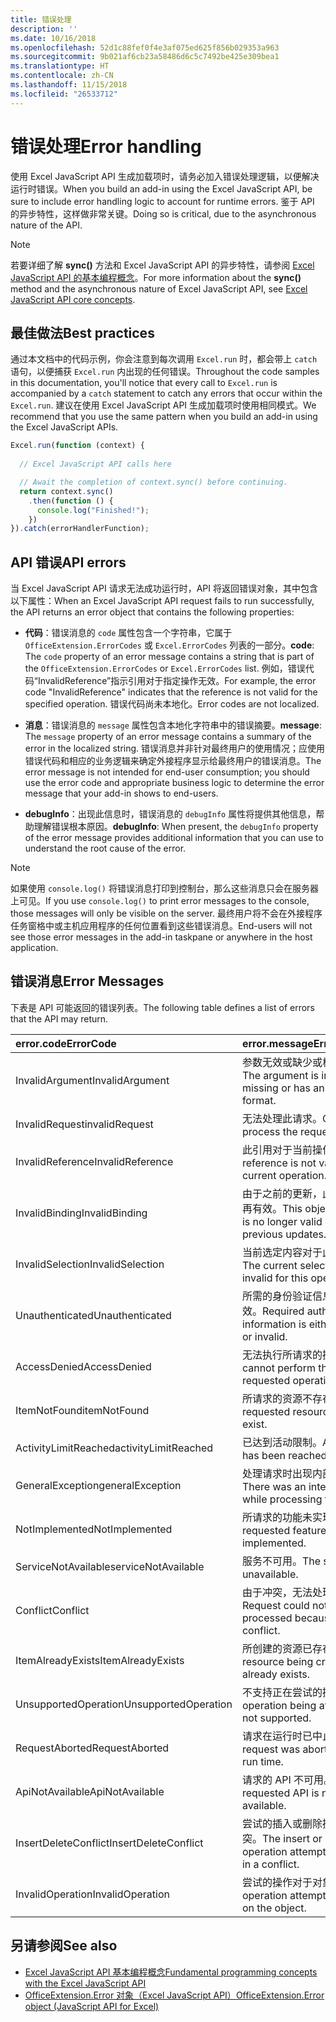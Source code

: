 ```yaml
---
title: 错误处理
description: ''
ms.date: 10/16/2018
ms.openlocfilehash: 52d1c88fef0f4e3af075ed625f856b029353a963
ms.sourcegitcommit: 9b021af6cb23a58486d6c5c7492be425e309bea1
ms.translationtype: HT
ms.contentlocale: zh-CN
ms.lasthandoff: 11/15/2018
ms.locfileid: "26533712"
---
```

# <a name="error-handling"></a><span data-ttu-id="c7ece-102">错误处理</span><span class="sxs-lookup"><span data-stu-id="c7ece-102">Error handling</span></span>

<span data-ttu-id="c7ece-103">使用 Excel JavaScript API 生成加载项时，请务必加入错误处理逻辑，以便解决运行时错误。</span><span class="sxs-lookup"><span data-stu-id="c7ece-103">When you build an add-in using the Excel JavaScript API, be sure to include error handling logic to account for runtime errors.</span></span> <span data-ttu-id="c7ece-104">鉴于 API 的异步特性，这样做非常关键。</span><span class="sxs-lookup"><span data-stu-id="c7ece-104">Doing so is critical, due to the asynchronous nature of the API.</span></span>

> [!NOTE]
> <span data-ttu-id="c7ece-105">若要详细了解 **sync()** 方法和 Excel JavaScript API 的异步特性，请参阅 [Excel JavaScript API 的基本编程概念](excel-add-ins-core-concepts.md)。</span><span class="sxs-lookup"><span data-stu-id="c7ece-105">For more information about the **sync()** method and the asynchronous nature of Excel JavaScript API, see [Excel JavaScript API core concepts](excel-add-ins-core-concepts.md).</span></span>

## <a name="best-practices"></a><span data-ttu-id="c7ece-106">最佳做法</span><span class="sxs-lookup"><span data-stu-id="c7ece-106">Best practices</span></span>

<span data-ttu-id="c7ece-107">通过本文档中的代码示例，你会注意到每次调用 `Excel.run` 时，都会带上 `catch` 语句，以便捕获 `Excel.run` 内出现的任何错误。</span><span class="sxs-lookup"><span data-stu-id="c7ece-107">Throughout the code samples in this documentation, you'll notice that every call to `Excel.run` is accompanied by a `catch` statement to catch any errors that occur within the `Excel.run`.</span></span> <span data-ttu-id="c7ece-108">建议在使用 Excel JavaScript API 生成加载项时使用相同模式。</span><span class="sxs-lookup"><span data-stu-id="c7ece-108">We recommend that you use the same pattern when you build an add-in using the Excel JavaScript APIs.</span></span>

```js
Excel.run(function (context) {
  
  // Excel JavaScript API calls here

  // Await the completion of context.sync() before continuing.
  return context.sync()
    .then(function () {
      console.log("Finished!");
    })
}).catch(errorHandlerFunction);
```

## <a name="api-errors"></a><span data-ttu-id="c7ece-109">API 错误</span><span class="sxs-lookup"><span data-stu-id="c7ece-109">API errors</span></span>

<span data-ttu-id="c7ece-110">当 Excel JavaScript API 请求无法成功运行时，API 将返回错误对象，其中包含以下属性：</span><span class="sxs-lookup"><span data-stu-id="c7ece-110">When an Excel JavaScript API request fails to run successfully, the API returns an error object that contains the following properties:</span></span>

- <span data-ttu-id="c7ece-111">**代码**：错误消息的 `code` 属性包含一个字符串，它属于 `OfficeExtension.ErrorCodes` 或 `Excel.ErrorCodes` 列表的一部分。</span><span class="sxs-lookup"><span data-stu-id="c7ece-111">**code**:  The `code` property of an error message contains a string that is part of the `OfficeExtension.ErrorCodes` or `Excel.ErrorCodes` list.</span></span> <span data-ttu-id="c7ece-112">例如，错误代码“InvalidReference”指示引用对于指定操作无效。</span><span class="sxs-lookup"><span data-stu-id="c7ece-112">For example, the error code "InvalidReference" indicates that the reference is not valid for the specified operation.</span></span> <span data-ttu-id="c7ece-113">错误代码尚未本地化。</span><span class="sxs-lookup"><span data-stu-id="c7ece-113">Error codes are not localized.</span></span>

- <span data-ttu-id="c7ece-114">**消息**：错误消息的 `message` 属性包含本地化字符串中的错误摘要。</span><span class="sxs-lookup"><span data-stu-id="c7ece-114">**message**: The `message` property of an error message contains a summary of the error in the localized string.</span></span> <span data-ttu-id="c7ece-115">错误消息并非针对最终用户的使用情况；应使用错误代码和相应的业务逻辑来确定外接程序显示给最终用户的错误消息。</span><span class="sxs-lookup"><span data-stu-id="c7ece-115">The error message is not intended for end-user consumption; you should use the error code and appropriate business logic to determine the error message that your add-in shows to end-users.</span></span>

- <span data-ttu-id="c7ece-116">**debugInfo**：出现此信息时，错误消息的 `debugInfo` 属性将提供其他信息，帮助理解错误根本原因。</span><span class="sxs-lookup"><span data-stu-id="c7ece-116">**debugInfo**: When present, the `debugInfo` property of the error message provides additional information that you can use to understand the root cause of the error.</span></span>

> [!NOTE]
> <span data-ttu-id="c7ece-117">如果使用 `console.log()` 将错误消息打印到控制台，那么这些消息只会在服务器上可见。</span><span class="sxs-lookup"><span data-stu-id="c7ece-117">If you use `console.log()` to print error messages to the console, those messages will only be visible on the server.</span></span> <span data-ttu-id="c7ece-118">最终用户将不会在外接程序任务窗格中或主机应用程序的任何位置看到这些错误消息。</span><span class="sxs-lookup"><span data-stu-id="c7ece-118">End-users will not see those error messages in the add-in taskpane or anywhere in the host application.</span></span>

## <a name="error-messages"></a><span data-ttu-id="c7ece-119">错误消息</span><span class="sxs-lookup"><span data-stu-id="c7ece-119">Error Messages</span></span>

<span data-ttu-id="c7ece-120">下表是 API 可能返回的错误列表。</span><span class="sxs-lookup"><span data-stu-id="c7ece-120">The following table defines a list of errors that the API may return.</span></span>

|<span data-ttu-id="c7ece-121">error.code</span><span class="sxs-lookup"><span data-stu-id="c7ece-121">ErrorCode</span></span> | <span data-ttu-id="c7ece-122">error.message</span><span class="sxs-lookup"><span data-stu-id="c7ece-122">ErrorMessage</span></span> |
|:----------|:--------------|
|<span data-ttu-id="c7ece-123">InvalidArgument</span><span class="sxs-lookup"><span data-stu-id="c7ece-123">InvalidArgument</span></span> |<span data-ttu-id="c7ece-124">参数无效或缺少或格式不正确。</span><span class="sxs-lookup"><span data-stu-id="c7ece-124">The argument is invalid or missing or has an incorrect format.</span></span>|
|<span data-ttu-id="c7ece-125">InvalidRequest</span><span class="sxs-lookup"><span data-stu-id="c7ece-125">invalidRequest</span></span>  |<span data-ttu-id="c7ece-126">无法处理此请求。</span><span class="sxs-lookup"><span data-stu-id="c7ece-126">Cannot process the request.</span></span>|
|<span data-ttu-id="c7ece-127">InvalidReference</span><span class="sxs-lookup"><span data-stu-id="c7ece-127">InvalidReference</span></span>|<span data-ttu-id="c7ece-128">此引用对于当前操作无效。</span><span class="sxs-lookup"><span data-stu-id="c7ece-128">This reference is not valid for the current operation.</span></span>|
|<span data-ttu-id="c7ece-129">InvalidBinding</span><span class="sxs-lookup"><span data-stu-id="c7ece-129">InvalidBinding</span></span>  |<span data-ttu-id="c7ece-130">由于之前的更新，此对象绑定不再有效。</span><span class="sxs-lookup"><span data-stu-id="c7ece-130">This object binding is no longer valid due to previous updates.</span></span>|
|<span data-ttu-id="c7ece-131">InvalidSelection</span><span class="sxs-lookup"><span data-stu-id="c7ece-131">InvalidSelection</span></span>|<span data-ttu-id="c7ece-132">当前选定内容对于此操作无效。</span><span class="sxs-lookup"><span data-stu-id="c7ece-132">The current selection is invalid for this operation.</span></span>|
|<span data-ttu-id="c7ece-133">Unauthenticated</span><span class="sxs-lookup"><span data-stu-id="c7ece-133">Unauthenticated</span></span> |<span data-ttu-id="c7ece-134">所需的身份验证信息缺少或无效。</span><span class="sxs-lookup"><span data-stu-id="c7ece-134">Required authentication information is either missing or invalid.</span></span>|
|<span data-ttu-id="c7ece-135">AccessDenied</span><span class="sxs-lookup"><span data-stu-id="c7ece-135">AccessDenied</span></span> |<span data-ttu-id="c7ece-136">无法执行所请求的操作。</span><span class="sxs-lookup"><span data-stu-id="c7ece-136">You cannot perform the requested operation.</span></span>|
|<span data-ttu-id="c7ece-137">ItemNotFound</span><span class="sxs-lookup"><span data-stu-id="c7ece-137">itemNotFound</span></span> |<span data-ttu-id="c7ece-138">所请求的资源不存在。</span><span class="sxs-lookup"><span data-stu-id="c7ece-138">The requested resource doesn't exist.</span></span>|
|<span data-ttu-id="c7ece-139">ActivityLimitReached</span><span class="sxs-lookup"><span data-stu-id="c7ece-139">activityLimitReached</span></span>|<span data-ttu-id="c7ece-140">已达到活动限制。</span><span class="sxs-lookup"><span data-stu-id="c7ece-140">Activity limit has been reached.</span></span>|
|<span data-ttu-id="c7ece-141">GeneralException</span><span class="sxs-lookup"><span data-stu-id="c7ece-141">generalException</span></span>|<span data-ttu-id="c7ece-142">处理请求时出现内部错误。</span><span class="sxs-lookup"><span data-stu-id="c7ece-142">There was an internal error while processing the request.</span></span>|
|<span data-ttu-id="c7ece-143">NotImplemented</span><span class="sxs-lookup"><span data-stu-id="c7ece-143">NotImplemented</span></span>  |<span data-ttu-id="c7ece-144">所请求的功能未实现。</span><span class="sxs-lookup"><span data-stu-id="c7ece-144">The requested feature isn't implemented.</span></span>|
|<span data-ttu-id="c7ece-145">ServiceNotAvailable</span><span class="sxs-lookup"><span data-stu-id="c7ece-145">serviceNotAvailable</span></span>|<span data-ttu-id="c7ece-146">服务不可用。</span><span class="sxs-lookup"><span data-stu-id="c7ece-146">The service is unavailable.</span></span>|
|<span data-ttu-id="c7ece-147">Conflict</span><span class="sxs-lookup"><span data-stu-id="c7ece-147">Conflict</span></span>|<span data-ttu-id="c7ece-148">由于冲突，无法处理请求。</span><span class="sxs-lookup"><span data-stu-id="c7ece-148">Request could not be processed because of a conflict.</span></span>|
|<span data-ttu-id="c7ece-149">ItemAlreadyExists</span><span class="sxs-lookup"><span data-stu-id="c7ece-149">ItemAlreadyExists</span></span>|<span data-ttu-id="c7ece-150">所创建的资源已存在。</span><span class="sxs-lookup"><span data-stu-id="c7ece-150">The resource being created already exists.</span></span>|
|<span data-ttu-id="c7ece-151">UnsupportedOperation</span><span class="sxs-lookup"><span data-stu-id="c7ece-151">UnsupportedOperation</span></span>|<span data-ttu-id="c7ece-152">不支持正在尝试的操作。</span><span class="sxs-lookup"><span data-stu-id="c7ece-152">The operation being attempted is not supported.</span></span>|
|<span data-ttu-id="c7ece-153">RequestAborted</span><span class="sxs-lookup"><span data-stu-id="c7ece-153">RequestAborted</span></span>|<span data-ttu-id="c7ece-154">请求在运行时已中止。</span><span class="sxs-lookup"><span data-stu-id="c7ece-154">The request was aborted during run time.</span></span>|
|<span data-ttu-id="c7ece-155">ApiNotAvailable</span><span class="sxs-lookup"><span data-stu-id="c7ece-155">ApiNotAvailable</span></span>|<span data-ttu-id="c7ece-156">请求的 API 不可用。</span><span class="sxs-lookup"><span data-stu-id="c7ece-156">The requested API is not available.</span></span>|
|<span data-ttu-id="c7ece-157">InsertDeleteConflict</span><span class="sxs-lookup"><span data-stu-id="c7ece-157">InsertDeleteConflict</span></span>|<span data-ttu-id="c7ece-158">尝试的插入或删除操作导致冲突。</span><span class="sxs-lookup"><span data-stu-id="c7ece-158">The insert or delete operation attempted resulted in a conflict.</span></span>|
|<span data-ttu-id="c7ece-159">InvalidOperation</span><span class="sxs-lookup"><span data-stu-id="c7ece-159">InvalidOperation</span></span>|<span data-ttu-id="c7ece-160">尝试的操作对于对象无效。</span><span class="sxs-lookup"><span data-stu-id="c7ece-160">The operation attempted is invalid on the object.</span></span>|

## <a name="see-also"></a><span data-ttu-id="c7ece-161">另请参阅</span><span class="sxs-lookup"><span data-stu-id="c7ece-161">See also</span></span>

- [<span data-ttu-id="c7ece-162">Excel JavaScript API 基本编程概念</span><span class="sxs-lookup"><span data-stu-id="c7ece-162">Fundamental programming concepts with the Excel JavaScript API</span></span>](excel-add-ins-core-concepts.md)
- [<span data-ttu-id="c7ece-163">OfficeExtension.Error 对象（Excel JavaScript API）</span><span class="sxs-lookup"><span data-stu-id="c7ece-163">OfficeExtension.Error object (JavaScript API for Excel)</span></span>](https://docs.microsoft.com/javascript/api/office/officeextension.error?view=office-js)
